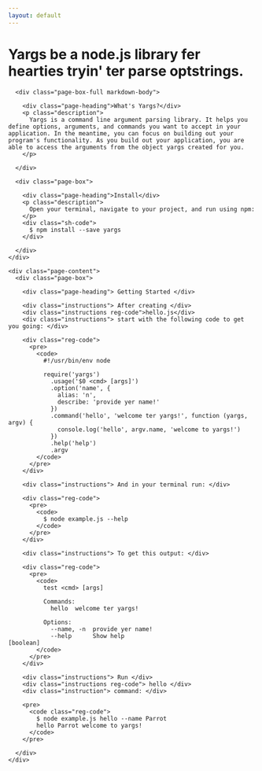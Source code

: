 ```yaml
---
layout: default 
---
```


  <div class="landing-wrapper">
    <div class="wrapper">
      <div class="title">
        <h1 class="pink-highlight">Yargs be a node.js library fer hearties tryin' ter parse optstrings.</h1>
      </div>
    </div>
  </div>

  <div class="wrapper">
    <div class="page-content align-items">

      <div class="page-box-full markdown-body">
      
        <div class="page-heading">What's Yargs?</div>
        <p class="description">
          Yargs is a command line argument parsing library. It helps you define options, arguments, and commands you want to accept in your application. In the meantime, you can focus on building out your program's functionality. As you build out your application, you are able to access the arguments from the object yargs created for you. 
        </p>

      </div>

      <div class="page-box">

        <div class="page-heading">Install</div>
        <p class="description">
          Open your terminal, navigate to your project, and run using npm: 
        </p>
        <div class="sh-code">
          $ npm install --save yargs 
        </div>

      </div>
    </div>

    <div class="page-content">
      <div class="page-box">

        <div class="page-heading"> Getting Started </div>

        <div class="instructions"> After creating </div>
        <div class="instructions reg-code">hello.js</div>
        <div class="instructions"> start with the following code to get you going: </div>
        
        <div class="reg-code">
          <pre>
            <code>
              #!/usr/bin/env node

              require('yargs')
                .usage('$0 <cmd> [args]')
                .option('name', {
                  alias: 'n',
                  describe: 'provide yer name!'
                })
                .command('hello', 'welcome ter yargs!', function (yargs, argv) {
                  console.log('hello', argv.name, 'welcome to yargs!')
                })
                .help('help')
                .argv
            </code>
          </pre>
        </div>

        <div class="instructions"> And in your terminal run: </div>

        <div class="reg-code">
          <pre>
            <code>
              $ node example.js --help
            </code>
          </pre>
        </div>

        <div class="instructions"> To get this output: </div>

        <div class="reg-code">
          <pre>
            <code>
              test <cmd> [args]

              Commands:
                hello  welcome ter yargs!

              Options:
                --name, -n  provide yer name!
                --help      Show help                                                [boolean]
            </code>
          </pre>
        </div>

        <div class="instructions"> Run </div>
        <div class="instructions reg-code"> hello </div>
        <div class="instruction"> command: </div>

        <pre>
          <code class="reg-code">
            $ node example.js hello --name Parrot 
            hello Parrot welcome to yargs!
          </code>
        </pre>

      </div>
    </div>

  </div>
</div>




